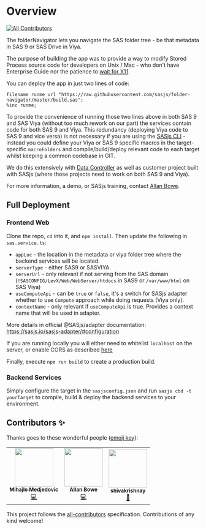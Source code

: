 # Overview
<!-- ALL-CONTRIBUTORS-BADGE:START - Do not remove or modify this section -->
[![All Contributors](https://img.shields.io/badge/all_contributors-3-orange.svg?style=flat-square)](#contributors-)
<!-- ALL-CONTRIBUTORS-BADGE:END -->

The folderNavigator lets you navigate the SAS folder tree - be that metadata in SAS 9 or SAS Drive in Viya.

The purpose of building the app was to provide a way to modify Stored Process source code for developers on Unix / Mac - who don't have Enterprise Guide nor the patience to [wait for X11](https://rawsas.com/launching-smc-on-mac-os-over-ssh-with-x11/).

You can deploy the app in just two lines of code:

```
filename runme url "https://raw.githubusercontent.com/sasjs/folder-navigator/master/build.sas";
%inc runme;
```

To provide the convenience of running those two lines above in both SAS 9 and SAS Viya (without too much rework on our part) the services contain code for both SAS 9 and Viya. This redundancy (deploying Viya code to SAS 9 and vice versa) is not necessary if you are using the [SASjs CLI](https://cli.sasjs.io) - instead you could define your Viya or SAS 9 specific macros in the target-specific `macroFolders` and compile/build/deploy relevant code to each target whilst keeping a common codebase in GIT.

We do this extensively with [Data Controller](https://datacontroller.io) as well as customer project built with SASjs (where those projects need to work on both SAS 9 and Viya).

For more information, a demo, or SASjs training, contact [Allan Bowe](https://www.linkedin.com/in/allanbowe).

## Full Deployment

### Frontend Web

Clone the repo, `cd` into it, and `npm install`. Then update the following in `sas.service.ts`:

- `appLoc` - the location in the metadata or viya folder tree where the backend services will be located.
- `serverType` - either SAS9 or SASVIYA.
- `serverUrl` - only relevant if not serving from the SAS domain (`!SASCONFIG/LevX/Web/WebServer/htdocs` in SAS9 or `/var/www/html` on SAS Viya)
- `useComputeApi` - can be `true` or `false`, it's a switch for SASjs adapter whether to use `Compute` approach while doing requests (Viya only).
- `contextName` - only relevant if `useComputeApi` is true. Provides a context name that will be used in adapter.

More details in official @SASjs/adapter documentation: https://sasjs.io/sasjs-adapter/#configuration

If you are running locally you will either need to whitelist `localhost` on the server, or enable CORS as described [here](https://sasjs.io/cors)

Finally, execute `npm run build` to create a production build.

### Backend Services

Simply configure the target in the `sasjsconfig.json` and run `sasjs cbd -t yourTarget` to compile, build & deploy the backend services to your environment.

## Contributors ✨

Thanks goes to these wonderful people ([emoji key](https://allcontributors.org/docs/en/emoji-key)):

<!-- ALL-CONTRIBUTORS-LIST:START - Do not remove or modify this section -->
<!-- prettier-ignore-start -->
<!-- markdownlint-disable -->
<table>
  <tr>
    <td align="center"><a href="https://github.com/medjedovicm"><img src="https://avatars.githubusercontent.com/u/18329105?v=4?s=100" width="100px;" alt=""/><br /><sub><b>Mihajlo Medjedovic</b></sub></a><br /><a href="https://github.com/sasjs/folder-navigator/commits?author=medjedovicm" title="Code">💻</a></td>
    <td align="center"><a href="https://github.com/allanbowe"><img src="https://avatars.githubusercontent.com/u/4420615?v=4?s=100" width="100px;" alt=""/><br /><sub><b>Allan Bowe</b></sub></a><br /><a href="https://github.com/sasjs/folder-navigator/commits?author=allanbowe" title="Code">💻</a></td>
    <td align="center"><a href="https://github.com/shivakrishnay"><img src="https://avatars.githubusercontent.com/u/88433957?v=4?s=100" width="100px;" alt=""/><br /><sub><b>shivakrishnay</b></sub></a><br /><a href="https://github.com/sasjs/folder-navigator/issues?q=author%3Ashivakrishnay" title="Bug reports">🐛</a></td>
  </tr>
</table>

<!-- markdownlint-restore -->
<!-- prettier-ignore-end -->

<!-- ALL-CONTRIBUTORS-LIST:END -->

This project follows the [all-contributors](https://github.com/all-contributors/all-contributors) specification. Contributions of any kind welcome!
